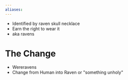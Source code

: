 ```yaml
---
aliases:
---
```


- Identified by raven skull necklace
- Earn the right to wear it
- aka ravens

# The Change
- Wereravens
- Change from Human into Raven or "something unholy"